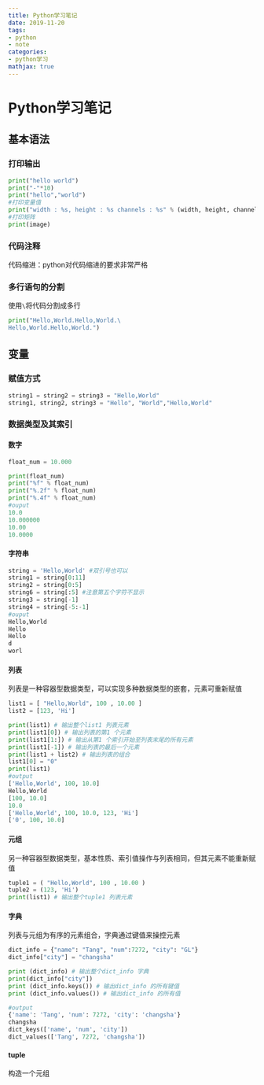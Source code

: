 ```yaml
---
title: Python学习笔记
date: 2019-11-20
tags: 
- python
- note
categories:
- python学习
mathjax: true
---
```


# Python学习笔记

## 基本语法

### 打印输出

```python
print("hello world")
print("-"*10)
print("hello","world")
#打印变量值
print("width : %s, height : %s channels : %s" % (width, height, channels))
#打印矩阵
print(image)
```

### 代码注释

代码缩进：python对代码缩进的要求非常严格

### 多行语句的分割

使用`\`将代码分割成多行

```python
print("Hello,World.Hello,World.\
Hello,World.Hello,World.")
```

## 变量

### 赋值方式

```python
string1 = string2 = string3 = "Hello,World"
string1, string2, string3 = "Hello", "World","Hello,World"
```

### 数据类型及其索引

#### 数字

```python
float_num = 10.000

print(float_num)
print("%f" % float_num)
print("%.2f" % float_num)
print("%.4f" % float_num)
#ouput
10.0
10.000000
10.00
10.0000
```

#### 字符串

```python
string = 'Hello,World' #双引号也可以
string1 = string[0:11]
string2 = string[0:5]
string6 = string[:5] #注意第五个字符不显示
string3 = string[-1]
string4 = string[-5:-1]
#ouput
Hello,World
Hello
Hello
d
worl
```

#### 列表

列表是一种容器型数据类型，可以实现多种数据类型的嵌套，元素可重新赋值

```python
list1 = [ "Hello,World", 100 , 10.00 ]
list2 = [123, 'Hi']

print(list1) # 输出整个list1 列表元素
print(list1[0]) # 输出列表的第1 个元素
print(list1[1:]) # 输出从第1 个索引开始至列表末尾的所有元素
print(list1[-1]) # 输出列表的最后一个元素
print(list1 + list2) # 输出列表的组合
list1[0] = "0"
print(list1)
#output
['Hello,World', 100, 10.0]
Hello,World
[100, 10.0]
10.0
['Hello,World', 100, 10.0, 123, 'Hi']
['0', 100, 10.0]
```

#### 元组

另一种容器型数据类型，基本性质、索引值操作与列表相同，但其元素不能重新赋值

```python
tuple1 = ( "Hello,World", 100 , 10.00 )
tuple2 = (123, 'Hi')
print(list1) # 输出整个tuple1 列表元素
```

#### 字典

列表与元组为有序的元素组合，字典通过键值来操控元素

```python
dict_info = {"name": "Tang", "num":7272, "city": "GL"}
dict_info["city"] = "changsha"

print (dict_info) # 输出整个dict_info 字典
print(dict_info["city"])
print (dict_info.keys()) # 输出dict_info 的所有键值
print (dict_info.values()) # 输出dict_info 的所有值

#output
{'name': 'Tang', 'num': 7272, 'city': 'changsha'}
changsha
dict_keys(['name', 'num', 'city'])
dict_values(['Tang', 7272, 'changsha'])
```

#### tuple

构造一个元组